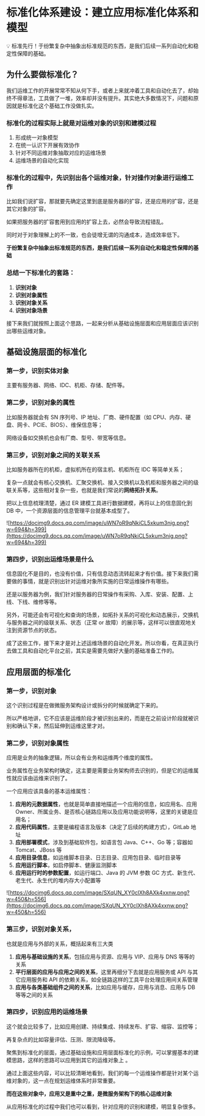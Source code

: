 # 标准化体系建设：建立应用标准化体系和模型

<aside>
💡 标准先行！于纷繁复杂中抽象出标准规范的东西，是我们后续一系列自动化和稳定性保障的基础。

</aside>

## 为什么要做标准化？

我们运维工作的开展常常不知从何下手，或者上来就冲着工具和自动化去了，却始终不得章法，工具做了一堆，效率却并没有提升。其实绝大多数情况下，问题和原因就是标准化这个基础工作没做扎实。

### 标准化的过程实际上就是对运维对象的识别和建模过程

1. 形成统一对象模型
2. 在统一认识下开展有效协作
3. 针对不同运维对象抽取对应的运维场景
4. 运维场景的自动化实现

### 标准化的过程中，先识别出各个运维对象，针对操作对象进行运维工作

比如我们说扩容，那就要先确定这里到底是服务器的扩容，还是应用的扩容，还是其它对象的扩容。

如果把服务器的扩容套用到应用的扩容上去，必然会导致流程错乱。

同时对于对象理解上的不一致，也会徒增无谓的沟通成本，造成效率低下。

**于纷繁复杂中抽象出标准规范的东西，是我们后续一系列自动化和稳定性保障的基础**

### 总结一下标准化的套路：

1. **识别对象**
2. **识别对象属性**
3. **识别对象关系**
4. **识别对象场景**

接下来我们就按照上面这个思路，一起来分析从基础设施层面和应用层面应该识别出哪些运维对象。

## 基础设施层面的标准化

### 第一步，识别实体对象

主要有服务器、网络、IDC、机柜、存储、配件等。

### 第二步，识别对象的属性

比如服务器就会有 SN 序列号、IP 地址、厂商、硬件配置（如 CPU、内存、硬盘、网卡、PCIE、BIOS）、维保信息等；

网络设备如交换机也会有厂商、型号、带宽等信息。

### 第三步，识别对象之间的关联关系

比如服务器所在的机柜，虚拟机所在的宿主机、机柜所在 IDC 等简单关系；

复杂一点就会有核心交换机、汇聚交换机、接入交换机以及机柜和服务器之间的级联关系等，这些相对复杂一些，也就是我们常说的**网络拓扑关系**。

把以上信息梳理清楚，通过 ER 建模工具进行数据建模，再将以上的信息固化到 DB 中，一个资源层面的信息管理平台就基本成型了。

![https://docimg9.docs.qq.com/image/uWN7oR9qNkiCL5xkum3nig.png?w=694&h=399](https://docimg9.docs.qq.com/image/uWN7oR9qNkiCL5xkum3nig.png?w=694&h=399)

### 第四步，识别出运维场景是什么

信息固化不是目的，也没有价值，只有信息动态流转起来才有价值。接下来我们需要做的事情，就是识别出针对运维对象所实施的日常运维操作有哪些。

还是以服务器为例，我们针对服务器的日常操作有采购、入库、安装、配置、上线、下线、维修等等。

另外，可能还会有可视化和查询的场景，如拓扑关系的可视化和动态展示，交换机与服务器之间的级联关系、状态（正常 or 故障）的展示等，这样可以很直观地关注到资源节点的状态。

成了这些工作，接下来才是对上述运维场景的自动化开发。所以你看，在真正执行去做工具和自动化平台之前，其实是需要先做好大量的基础准备工作的。

## 应用层面的标准化

### 第一步，识别对象

这个识别过程是在做微服务架构设计或拆分的时候就确定下来的。

所以严格地讲，它不应该是运维阶段才被识别出来的，而是在之前设计阶段就被识别和确认下来，然后延伸到运维这里才对。

### 第二步，识别对象属性

应用是业务的抽象逻辑，所以会有业务和运维两个维度的属性。

业务属性在业务架构时确定，这主要是需要业务架构师去识别的，但是它的运维属性就应该由运维来识别了。

一个应用应该具备的基本运维属性：

1. **应用的元数据属性**，也就是简单直接地描述一个应用的信息，如应用名、应用 Owner、所属业务、是否核心链路应用以及应用功能说明等，这里的关键是应用名；
2. **应用代码属性**，主要是编程语言及版本（决定了后续的构建方式），GitLab 地址
3. **应用部署模式**，涉及到基础软件包，如语言包 Java、C++、Go 等；容器如 Tomcat、JBoss 等
4. **应用目录信息**，如运维脚本目录、日志目录、应用包目录、临时目录等
5. **应用运行脚本**，如启停脚本、健康监测脚本
6. **应用运行时的参数配置**，如运行端口、Java 的 JVM 参数 GC 方式、新生代、老生代、永生代的堆内存大小配置等

![https://docimg6.docs.qq.com/image/SXqUN_XY0clXh8AXk4xxnw.png?w=450&h=556](https://docimg6.docs.qq.com/image/SXqUN_XY0clXh8AXk4xxnw.png?w=450&h=556)

### 第三步，识别对象关系，

也就是应用与外部的关系，概括起来有三大类

1. **应用与基础设施的关系**，包括应用与资源、应用与 VIP、应用与 DNS 等等的关系
2. **平行层面的应用与应用之间的关系**，这里再细分下去就是应用服务或 API 与其它应用服务和 API 的依赖关系，如全链路这样的工具平台处理应用间关系管理
3. **应用与各类基础组件之间的关系**，比如应用与缓存，应用与消息、应用与 DB 等等之间的关系

### 第四步，识别应用的运维场景

这个就会比较多了，比如应用创建、持续集成、持续发布、扩容、缩容、监控等；

再复杂点的比如容量评估、压测、限流降级等。

聚焦到标准化的层面，通过基础设施和应用层面标准化的示例，可以掌握基本的建模思路，这样的思路可以应用到其它的运维对象上 。

通过上面这些内容，可以比较清晰地看到，我们的每一个运维操作都是针对某个运维对象的，这一点在规划运维体系时非常重要。

**而在这些对象中，应用又是重中之重，是微服务架构下的核心运维对象**

从应用标准化的过程中我们也可以看到，针对应用的识别和建模，明显复杂很多。